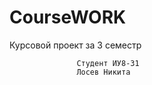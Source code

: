 # CourseWORK
Курсовой проект за 3 семестр

                   Студент ИУ8-31
                   Лосев Никита
